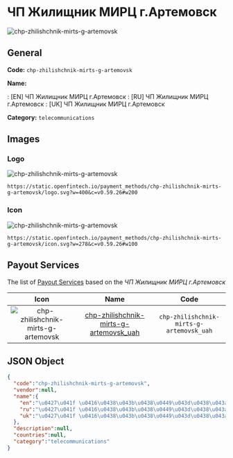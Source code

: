 
# ЧП Жилищник МИРЦ г.Артемовск 
![chp-zhilishchnik-mirts-g-artemovsk](https://static.openfintech.io/payment_methods/chp-zhilishchnik-mirts-g-artemovsk/logo.svg?w=400&c=v0.59.26#w200)  

## General 
**Code:** `chp-zhilishchnik-mirts-g-artemovsk` 
 
**Name:** 
 
:	[EN] ЧП Жилищник МИРЦ г.Артемовск 
:	[RU] ЧП Жилищник МИРЦ г.Артемовск 
:	[UK] ЧП Жилищник МИРЦ г.Артемовск 
 
**Category:** `telecommunications` 
 

## Images 

### Logo 
![chp-zhilishchnik-mirts-g-artemovsk](https://static.openfintech.io/payment_methods/chp-zhilishchnik-mirts-g-artemovsk/logo.svg?w=400&c=v0.59.26#w200)  

```
https://static.openfintech.io/payment_methods/chp-zhilishchnik-mirts-g-artemovsk/logo.svg?w=400&c=v0.59.26#w200
```  

### Icon 
![chp-zhilishchnik-mirts-g-artemovsk](https://static.openfintech.io/payment_methods/chp-zhilishchnik-mirts-g-artemovsk/icon.svg?w=278&c=v0.59.26#w100)  

```
https://static.openfintech.io/payment_methods/chp-zhilishchnik-mirts-g-artemovsk/icon.svg?w=278&c=v0.59.26#w100
```  

## Payout Services 
 
The list of [Payout Services](/payout-services/) based on the _ЧП Жилищник МИРЦ г.Артемовск_ 

|Icon|Name|Code| 
|:---:|:---:|:---:| 
|![chp-zhilishchnik-mirts-g-artemovsk](https://static.openfintech.io/payout_methods/chp-zhilishchnik-mirts-g-artemovsk/icon.svg?w=278&c=v0.59.26#w40) |[chp-zhilishchnik-mirts-g-artemovsk_uah](/payout-services/chp-zhilishchnik-mirts-g-artemovsk_uah/)|`chp-zhilishchnik-mirts-g-artemovsk_uah`| 
 

## JSON Object 

```json
{
  "code":"chp-zhilishchnik-mirts-g-artemovsk",
  "vendor":null,
  "name":{
    "en":"\u0427\u041f \u0416\u0438\u043b\u0438\u0449\u043d\u0438\u043a \u041c\u0418\u0420\u0426 \u0433.\u0410\u0440\u0442\u0435\u043c\u043e\u0432\u0441\u043a",
    "ru":"\u0427\u041f \u0416\u0438\u043b\u0438\u0449\u043d\u0438\u043a \u041c\u0418\u0420\u0426 \u0433.\u0410\u0440\u0442\u0435\u043c\u043e\u0432\u0441\u043a",
    "uk":"\u0427\u041f \u0416\u0438\u043b\u0438\u0449\u043d\u0438\u043a \u041c\u0418\u0420\u0426 \u0433.\u0410\u0440\u0442\u0435\u043c\u043e\u0432\u0441\u043a"
  },
  "description":null,
  "countries":null,
  "category":"telecommunications"
}
```  
